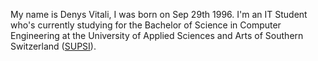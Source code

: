 My name is Denys Vitali, I was born on Sep 29th 1996. I'm an IT Student who's currently studying for the Bachelor of Science in Computer Engineering at the University of Applied Sciences and Arts of Southern Switzerland ([SUPSI](http://supsi.ch/)).  
